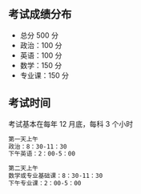 ## 考试成绩分布

- 总分 500 分
- 政治：100 分
- 英语：100 分
- 数学：150 分
- 专业课：150 分

## 考试时间

考试基本在每年 12 月底，每科 3 个小时

```html
第一天上午
政治：8：30-11：30
下午英语：2：00-5：00

第二天上午
数学或专业基础课：8：30-11：30
下午专业课：2：00-5：00
```